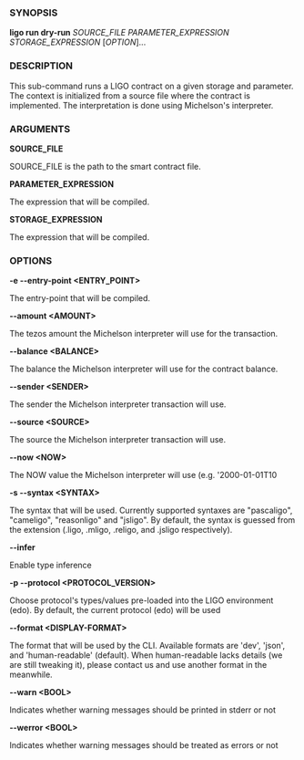 
### SYNOPSIS

**ligo run dry-run** *SOURCE_FILE* *PARAMETER_EXPRESSION* *STORAGE_EXPRESSION* \[*OPTION*\]\...

### DESCRIPTION

This sub-command runs a LIGO contract on a given storage and parameter. The context is initialized from a source file where the contract is implemented. The interpretation is done using Michelson's interpreter.

### ARGUMENTS

**SOURCE_FILE**

SOURCE_FILE is the path to the smart contract file.

**PARAMETER_EXPRESSION**

The expression that will be compiled.

**STORAGE_EXPRESSION**

The expression that will be compiled.

### OPTIONS

**-e --entry-point &lt;ENTRY_POINT&gt;**

The entry-point that will be compiled.

**--amount &lt;AMOUNT&gt;**

The tezos amount the Michelson interpreter will use for the transaction.

**--balance &lt;BALANCE&gt;**

The balance the Michelson interpreter will use for the contract balance.

**--sender &lt;SENDER&gt;**

The sender the Michelson interpreter transaction will use.

**--source &lt;SOURCE&gt;**

The source the Michelson interpreter transaction will use.

**--now &lt;NOW&gt;**

The NOW value the Michelson interpreter will use (e.g. '2000-01-01T10

**-s --syntax &lt;SYNTAX&gt;**

The syntax that will be used. Currently supported syntaxes are "pascaligo", "cameligo", "reasonligo" and "jsligo". By default, the syntax is guessed from the extension (.ligo, .mligo, .religo, and .jsligo respectively).

**--infer**

Enable type inference

**-p --protocol &lt;PROTOCOL_VERSION&gt;**

Choose protocol's types/values pre-loaded into the LIGO environment  (edo). By default, the current protocol (edo) will be used

**--format &lt;DISPLAY-FORMAT&gt;**

The format that will be used by the CLI. Available formats are 'dev', 'json', and 'human-readable' (default). When human-readable lacks details (we are still tweaking it), please contact us and use another format in the meanwhile.

**--warn &lt;BOOL&gt;**

Indicates whether warning messages should be printed in stderr or not

**--werror &lt;BOOL&gt;**

Indicates whether warning messages should be treated as errors or not

